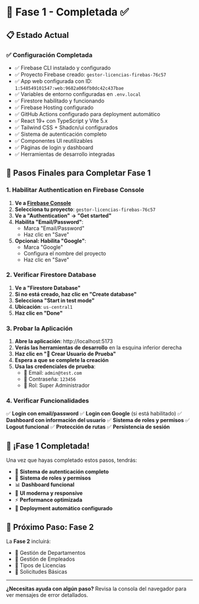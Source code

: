 # 🎯 Fase 1 - Completada ✅

## 📋 Estado Actual

### ✅ Configuración Completada
- ✅ Firebase CLI instalado y configurado
- ✅ Proyecto Firebase creado: `gestor-licencias-firebas-76c57`
- ✅ App web configurada con ID: `1:548549101547:web:9682a066fb0dc42c437bae`
- ✅ Variables de entorno configuradas en `.env.local`
- ✅ Firestore habilitado y funcionando
- ✅ Firebase Hosting configurado
- ✅ GitHub Actions configurado para deployment automático
- ✅ React 19+ con TypeScript y Vite 5.x
- ✅ Tailwind CSS + Shadcn/ui configurados
- ✅ Sistema de autenticación completo
- ✅ Componentes UI reutilizables
- ✅ Páginas de login y dashboard
- ✅ Herramientas de desarrollo integradas

## 🔧 Pasos Finales para Completar Fase 1

### 1. Habilitar Authentication en Firebase Console

1. **Ve a [Firebase Console](https://console.firebase.google.com/)**
2. **Selecciona tu proyecto**: `gestor-licencias-firebas-76c57`
3. **Ve a "Authentication" → "Get started"**
4. **Habilita "Email/Password"**:
   - Marca "Email/Password"
   - Haz clic en "Save"
5. **Opcional: Habilita "Google"**:
   - Marca "Google"
   - Configura el nombre del proyecto
   - Haz clic en "Save"

### 2. Verificar Firestore Database

1. **Ve a "Firestore Database"**
2. **Si no está creado, haz clic en "Create database"**
3. **Selecciona "Start in test mode"**
4. **Ubicación**: `us-central1`
5. **Haz clic en "Done"**

### 3. Probar la Aplicación

1. **Abre la aplicación**: http://localhost:5173
2. **Verás las herramientas de desarrollo** en la esquina inferior derecha
3. **Haz clic en "👤 Crear Usuario de Prueba"**
4. **Espera a que se complete la creación**
5. **Usa las credenciales de prueba**:
   - 📧 Email: `admin@test.com`
   - 🔑 Contraseña: `123456`
   - 👤 Rol: Super Administrador

### 4. Verificar Funcionalidades

✅ **Login con email/password**
✅ **Login con Google** (si está habilitado)
✅ **Dashboard con información del usuario**
✅ **Sistema de roles y permisos**
✅ **Logout funcional**
✅ **Protección de rutas**
✅ **Persistencia de sesión**

## 🎉 ¡Fase 1 Completada!

Una vez que hayas completado estos pasos, tendrás:

- 🔐 **Sistema de autenticación completo**
- 👥 **Sistema de roles y permisos**
- 📊 **Dashboard funcional**
- 🎨 **UI moderna y responsive**
- ⚡ **Performance optimizada**
- 🚀 **Deployment automático configurado**

## 🚀 Próximo Paso: Fase 2

La **Fase 2** incluirá:
- 📁 Gestión de Departamentos
- 👥 Gestión de Empleados
- 🎫 Tipos de Licencias
- 📝 Solicitudes Básicas

---

**¿Necesitas ayuda con algún paso?** Revisa la consola del navegador para ver mensajes de error detallados.
